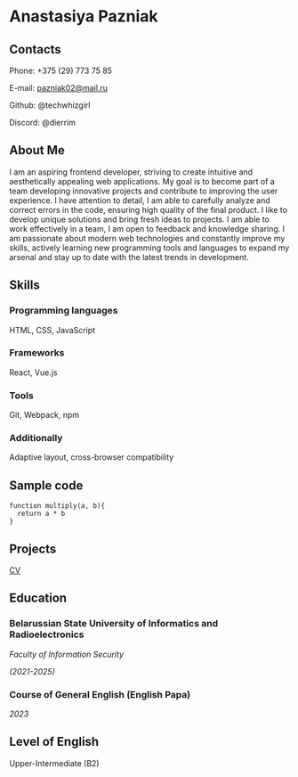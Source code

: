 # Anastasiya Pazniak
## Contacts
Phone: +375 (29) 773 75 85


E-mail: pazniak02@mail.ru


Github: @techwhizgirl


Discord: @dierrim
## About Me
I am an aspiring frontend developer, striving to create intuitive and aesthetically appealing web applications. My goal is to become part of a team developing innovative projects and contribute to improving the user experience. I have attention to detail, I am able to carefully analyze and correct errors in the code, ensuring high quality of the final product. I like to develop unique solutions and bring fresh ideas to projects. I am able to work effectively in a team, I am open to feedback and knowledge sharing. I am passionate about modern web technologies and constantly improve my skills, actively learning new programming tools and languages to expand my arsenal and stay up to date with the latest trends in development.
## Skills
### Programming languages
HTML, CSS, JavaScript
### Frameworks
React, Vue.js
### Tools
Git, Webpack, npm
### Additionally
Adaptive layout, cross-browser compatibility
## Sample code
```
function multiply(a, b){
  return a * b
}
```
## Projects
[CV](https://github.com/techwhizgirl/rsschool-cv/blob/eb245c3950fe13c642da1376cfa09e4c9b014fb5/cv.md)
## Education
### Belarussian State University of Informatics and Radioelectronics
*Faculty of Information Security*


*(2021-2025)*
### Course of General English (English Papa)
*2023*
## Level of English
Upper-Intermediate (B2)